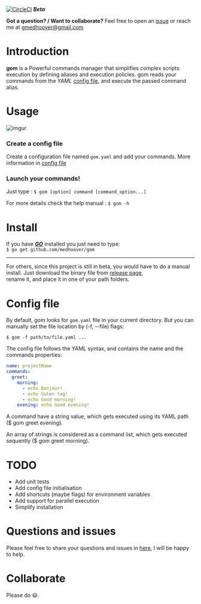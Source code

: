 [![CircleCI](https://circleci.com/gh/medhoover/gom.svg?style=svg&circle-token=45019dc7f97b86994b79a44e66305018efd9a22f)](https://circleci.com/gh/medhoover/gom) **_Beta_**

**Got a question? / Want to collaborate?** Feel free to open an [issue](https://github.com/medhoover/gom/issues) or reach me at <gmedhoover@gmail.com>

# Introduction

__gom__ is a Powerful commands manager that simplifies complex scripts execution by defining aliases and execution policies. gom reads your commands from the _YAML_ [config file](#config-file), and execute the passed command alias.

# Usage

![imgur](https://i.imgur.com/0Z65Xbq.gif)

### Create a config file
Create a configuration file named `gom.yaml` and add your commands. More information in [config file](#config-file)

### Launch your commands!
Just type :  ```$ gom [option] command [command_option...]```

For more details check the help manual : `$ gom -h`

# Install

If you have [**_GO_**](https://golang.org) installed you just need  to type:  
` $ go get github.com/medhoover/gom `
___

For others, since this project is still in beta, you would have to do a manual install. Just download the binary file from [release page](https://github.com/medhoover/gom/releases),  
 rename it, and place it in one of your path folders.

# Config file

By default, gom looks for `gom.yaml` file in your current directory. But you can manually set the file location by (-f, --file) flags:

`$ gom -f path/to/file.yaml ...`

The config file follows the YAML syntax, and contains the name and the commands properties:
```yaml
name: projectName
commands:
  greet:
    morning:
      - echo Bonjour!
      - echo Guten tag!
      - echo Good morning!
    evening: echo Good evening!

```

A command have a string value, which gets executed using its YAML path ($ gom greet evening).

An array of strings is considered as a command list, which gets executed sequently ($ gom greet morning).


# TODO

- Add unit tests
- Add config file initialisation
- Add shortcuts (maybe flags) for environment variables
- Add support for parallel execution
- Simplify installation

# Questions and issues

Please feel free to share your questions and issues in [here](https://github.com/medhoover/gom/issues), I will be happy to help.

# Collaborate

Please do :smiley:.
